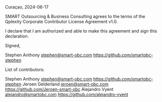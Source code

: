 Curaçao, 2024-06-17

SMART Outsourcing & Business Consulting agrees to the terms of the Qplexity Corporate Contributor License
Agreement v1.0.

I declare that I am authorized and able to make this agreement and sign this
declaration.

Signed,

Stephen Anthony stephen@smart-obc.com https://github.com/smartobc-stephen

List of contributors:

Stephen Anthony stephen@smart-obc.com https://github.com/smartobc-stephen
Jeroen Gelderland jeroen@smart-obc.com  https://github.com/Jeroen-smart-obc
Alejandro Vyent alejandro@smartobc.com https://github.com/alejandro-vyent
